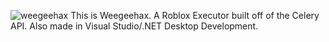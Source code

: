 ![weegeehax](https://github.com/thegameraudi2023/weegeehax-roblox-executor-/assets/154548103/30a59ef4-6cdd-41a9-8e19-2d6b8d4891a4)
This is Weegeehax. A Roblox Executor built off of the Celery API.
Also made in Visual Studio/.NET Desktop Development.
